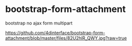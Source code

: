 bootstrap-form-attachment
=========================

bootstrap no ajax form multipart

https://github.com/4dinterface/bootstrap-form-attachment/blob/master/files/82U2hlR_QWY.jpg?raw=true
